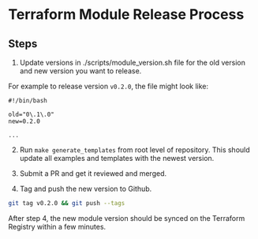 # Terraform Module Release Process

## Steps

1. Update versions in ./scripts/module_version.sh file for the old version and new version you want to release.

For example to release version `v0.2.0`, the file might look like:

```
#!/bin/bash

old="0\.1\.0"
new=0.2.0

...
```

2. Run `make generate_templates` from root level of repository. This should
   update all examples and templates with the newest version.


3. Submit a PR and get it reviewed and merged.

4. Tag and push the new version to Github.

```bash
git tag v0.2.0 && git push --tags
```

After step 4, the new module version should be synced on the Terraform Registry within a few minutes.
